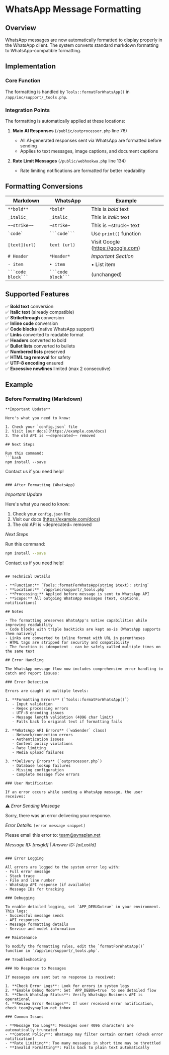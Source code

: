 # WhatsApp Message Formatting

## Overview

WhatsApp messages are now automatically formatted to display properly in the WhatsApp client. The system converts standard markdown formatting to WhatsApp-compatible formatting.

## Implementation

### Core Function

The formatting is handled by `Tools::formatForWhatsApp()` in `/app/inc/support/_tools.php`.

### Integration Points

The formatting is automatically applied at these locations:

1. **Main AI Responses** (`/public/outprocessor.php` line 76)
   - All AI-generated responses sent via WhatsApp are formatted before sending
   - Applies to text messages, image captions, and document captions

2. **Rate Limit Messages** (`/public/webhookwa.php` line 134)
   - Rate limiting notifications are formatted for better readability

## Formatting Conversions

| Markdown | WhatsApp | Example |
|----------|----------|---------|
| `**bold**` | `*bold*` | This is *bold* text |
| `_italic_` | `_italic_` | This is _italic_ text |
| `~~strike~~` | `~strike~` | This is ~struck~ text |
| `` `code` `` | ` ```code``` ` | Use ```print()``` function |
| `[text](url)` | `text (url)` | Visit Google (https://google.com) |
| `# Header` | `*Header*` | *Important Section* |
| `- item` | `• item` | • List item |
| ` ```code block``` ` | ` ```code block``` ` | (unchanged) |

## Supported Features

✅ **Bold text** conversion  
✅ **Italic text** (already compatible)  
✅ **Strikethrough** conversion  
✅ **Inline code** conversion  
✅ **Code blocks** (native WhatsApp support)  
✅ **Links** converted to readable format  
✅ **Headers** converted to bold  
✅ **Bullet lists** converted to bullets  
✅ **Numbered lists** preserved  
✅ **HTML tag removal** for safety  
✅ **UTF-8 encoding** ensured  
✅ **Excessive newlines** limited (max 2 consecutive)  

## Example

### Before Formatting (Markdown)
```
**Important Update**

Here's what you need to know:

1. Check your `config.json` file
2. Visit [our docs](https://example.com/docs)
3. The old API is ~~deprecated~~ removed

## Next Steps

Run this command:
```bash
npm install --save
```

Contact us if you need help!
```

### After Formatting (WhatsApp)
```
*Important Update*

Here's what you need to know:
1. Check your ```config.json``` file
2. Visit our docs (https://example.com/docs)
3. The old API is ~deprecated~ removed

*Next Steps*

Run this command:
```bash
npm install --save
```

Contact us if you need help!
```

## Technical Details

- **Function:** `Tools::formatForWhatsApp(string $text): string`
- **Location:** `/app/inc/support/_tools.php`
- **Processing:** Applied before message is sent to WhatsApp API
- **Scope:** All outgoing WhatsApp messages (text, captions, notifications)

## Notes

- The formatting preserves WhatsApp's native capabilities while improving readability
- Code blocks with triple backticks are kept as-is (WhatsApp supports them natively)
- Links are converted to inline format with URL in parentheses
- HTML tags are stripped for security and compatibility
- The function is idempotent - can be safely called multiple times on the same text

## Error Handling

The WhatsApp message flow now includes comprehensive error handling to catch and report issues:

### Error Detection

Errors are caught at multiple levels:

1. **Formatting Errors** (`Tools::formatForWhatsApp()`)
   - Input validation
   - Regex processing errors
   - UTF-8 encoding issues
   - Message length validation (4096 char limit)
   - Falls back to original text if formatting fails

2. **WhatsApp API Errors** (`waSender` class)
   - Network/connection errors
   - Authentication issues
   - Content policy violations
   - Rate limiting
   - Media upload failures

3. **Delivery Errors** (`outprocessor.php`)
   - Database lookup failures
   - Missing configuration
   - Complete message flow errors

### User Notification

If an error occurs while sending a WhatsApp message, the user receives:

```
⚠️ *Error Sending Message*

Sorry, there was an error delivering your response.

*Error Details:*
```[error message snippet]```

Please email this error to:
team@synaplan.net

_Message ID: [msgId] | Answer ID: [aiLastId]_
```

### Error Logging

All errors are logged to the system error log with:
- Full error message
- Stack trace
- File and line number
- WhatsApp API response (if available)
- Message IDs for tracking

### Debugging

To enable detailed logging, set `APP_DEBUG=true` in your environment. This logs:
- Successful message sends
- API responses
- Message formatting details
- Service and model information

## Maintenance

To modify the formatting rules, edit the `formatForWhatsApp()` function in `/app/inc/support/_tools.php`.

## Troubleshooting

### No Response to Messages

If messages are sent but no response is received:

1. **Check Error Logs**: Look for errors in system logs
2. **Enable Debug Mode**: Set `APP_DEBUG=true` to see detailed flow
3. **Check WhatsApp Status**: Verify WhatsApp Business API is operational
4. **Review Error Messages**: If user received error notification, check team@synaplan.net inbox

### Common Issues

- **Message Too Long**: Messages over 4096 characters are automatically truncated
- **Content Policy**: WhatsApp may filter certain content (check error notification)
- **Rate Limiting**: Too many messages in short time may be throttled
- **Invalid Formatting**: Falls back to plain text automatically

